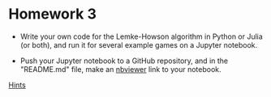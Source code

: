 Homework 3
==========

* Write your own code for the Lemke-Howson algorithm in Python or Julia (or both),
  and run it for several example games on a Jupyter notebook.

* Push your Jupyter notebook to a GitHub repository, and
  in the "README.md" file, make an [nbviewer](http://nbviewer.jupyter.org) link to your notebook.

[Hints](http://nbviewer.jupyter.org/github/oyamad/theory16/blob/master/lemke_howson/lemke_howson_py.ipynb)
